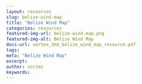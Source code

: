 ```yaml
---
layout: resources
slug: belize-wind-map
title: "Belize Wind Map"
categories: resources
featured-img-url: belize-wind-map.png
featured-img-alt: Belize Wind Map
docs-url: vortex_3km_belize_wind_map_resource.pdf
tags:
meta: "Belize Wind Map"
excerpt: 
author: vortex
keywords: 
---
```

